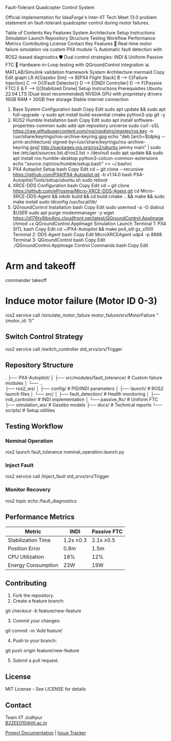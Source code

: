 Fault-Tolerant Quadcopter Control System




Official implementation for IdeaForge's Inter-IIT Tech Meet 13.0 problem statement on fault-tolerant quadcopter control during motor failures.

Table of Contents
Key Features
System Architecture
Setup Instructions
Simulation Launch
Repository Structure
Testing Workflow
Performance Metrics
Contributing
License
Contact
Key Features
🚁 Real-time motor failure simulation via custom PX4 module
🔍 Automatic fault detection with ROS2-based diagnostics
🛡️ Dual control strategies: INDI & Uniform Passive FTC
🔄 Hardware-in-Loop testing with QGroundControl integration
📊 MATLAB/Simulink validation framework
System Architecture
mermaid
Copy
Edit
graph LR
    A[Gazebo Sim] --> B[PX4 Flight Stack]
    B --> C[Failure Injection]
    C --> D{{Fault Detector}}
    D --> E[INDI Controller]
    D --> F[Passive FTC]
    E & F --> G[Stabilized Drone]
Setup Instructions
Prerequisites
Ubuntu 22.04 LTS (Dual-boot recommended)
NVIDIA GPU with proprietary drivers
16GB RAM + 30GB free storage
Stable internet connection
1. Base System Configuration
bash
Copy
Edit
sudo apt update && sudo apt full-upgrade -y
sudo apt install build-essential cmake python3-pip git -y
2. ROS2 Humble Installation
bash
Copy
Edit
sudo apt install software-properties-common
sudo add-apt-repository universe
sudo curl -sSL https://raw.githubusercontent.com/ros/rosdistro/master/ros.key -o /usr/share/keyrings/ros-archive-keyring.gpg
echo "deb [arch=$(dpkg --print-architecture) signed-by=/usr/share/keyrings/ros-archive-keyring.gpg] http://packages.ros.org/ros2/ubuntu jammy main" | sudo tee /etc/apt/sources.list.d/ros2.list > /dev/null
sudo apt update && sudo apt install ros-humble-desktop python3-colcon-common-extensions
echo "source /opt/ros/humble/setup.bash" >> ~/.bashrc
3. PX4 Autopilot Setup
bash
Copy
Edit
cd ~
git clone --recursive https://github.com/PX4/PX4-Autopilot.git -b v1.14.0
bash PX4-Autopilot/Tools/setup/ubuntu.sh
sudo reboot
4. XRCE-DDS Configuration
bash
Copy
Edit
cd ~
git clone https://github.com/eProsima/Micro-XRCE-DDS-Agent.git
cd Micro-XRCE-DDS-Agent && mkdir build && cd build
cmake .. && make && sudo make install
sudo ldconfig /usr/local/lib/
5. QGroundControl Installation
bash
Copy
Edit
sudo usermod -a -G dialout $USER
sudo apt purge modemmanager -y
wget https://d176tv9ibo4jno.cloudfront.net/latest/QGroundControl.AppImage
chmod +x QGroundControl.AppImage
Simulation Launch
Terminal 1: PX4 SITL
bash
Copy
Edit
cd ~/PX4-Autopilot && make px4_sitl gz_x500
Terminal 2: DDS Agent
bash
Copy
Edit
MicroXRCEAgent udp4 -p 8888
Terminal 3: QGroundControl
bash
Copy
Edit
./QGroundControl.AppImage
Control Commands
bash
Copy
Edit
# Arm and takeoff
commander takeoff

# Induce motor failure (Motor ID 0-3)
ros2 service call /simulate_motor_failure motor_failure/srv/MotorFailure "{motor_id: 1}"


## Switch Control Strategy

ros2 service call /switch_controller std_srvs/srv/Trigger


## Repository Structure

.
├── PX4-Autopilot/
│   ├── src/modules/fault_tolerance/  # Custom failure modules
│   └── ...                          
├── ros2_ws/
│   ├── config/                      # PID/INDI parameters
│   ├── launch/                      # ROS2 launch files
│   └── src/
│       ├── fault_detection/         # Health monitoring
│       ├── indi_controller/         # INDI implementation
│       └── passive_ftc/             # Uniform FTC
├── simulation_ws/                   # Gazebo models
├── docs/                           # Technical reports
└── scripts/                        # Setup utilities


## Testing Workflow

### Nominal Operation

ros2 launch fault_tolerance nominal_operation.launch.py


### Inject Fault

ros2 service call /inject_fault std_srvs/srv/Trigger


### Monitor Recovery

ros2 topic echo /fault_diagnostics


## Performance Metrics

| Metric | INDI | Passive FTC |
|--------|------|-------------|
| Stabilization Time | 1.2s ±0.3 | 2.1s ±0.5 |
| Position Error | 0.8m | 1.5m |
| CPU Utilization | 18% | 12% |
| Energy Consumption | 23W | 19W |

## Contributing

1. Fork the repository.
2. Create a feature branch:

git checkout -b feature/new-feature

3. Commit your changes:

git commit -m 'Add feature'

4. Push to your branch:

git push origin feature/new-feature

5. Submit a pull request.

## License
MIT License - See LICENSE for details

## Contact
Team IIT Jodhpur  
B22EE010@iitj.ac.in

[Project Documentation](link) | [Issue Tracker](link)
